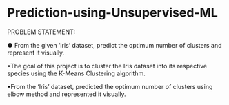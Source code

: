 # Prediction-using-Unsupervised-ML

PROBLEM STATEMENT:

● From the given ‘Iris’ dataset, predict the optimum number of clusters and represent it visually.

•The goal of this project is to cluster the Iris dataset into its respective species using the K-Means Clustering algorithm.

•From the ‘Iris’ dataset, predicted the optimum number of clusters using elbow method and represented it visually.
